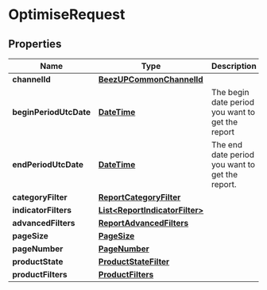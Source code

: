 
# OptimiseRequest

## Properties
Name | Type | Description | Notes
------------ | ------------- | ------------- | -------------
**channelId** | [**BeezUPCommonChannelId**](BeezUPCommonChannelId.md) |  |  [optional]
**beginPeriodUtcDate** | [**DateTime**](DateTime.md) | The begin date period you want to get the report | 
**endPeriodUtcDate** | [**DateTime**](DateTime.md) | The end date period you want to get the report. | 
**categoryFilter** | [**ReportCategoryFilter**](ReportCategoryFilter.md) |  |  [optional]
**indicatorFilters** | [**List&lt;ReportIndicatorFilter&gt;**](ReportIndicatorFilter.md) |  |  [optional]
**advancedFilters** | [**ReportAdvancedFilters**](ReportAdvancedFilters.md) |  | 
**pageSize** | [**PageSize**](PageSize.md) |  |  [optional]
**pageNumber** | [**PageNumber**](PageNumber.md) |  |  [optional]
**productState** | [**ProductStateFilter**](ProductStateFilter.md) |  |  [optional]
**productFilters** | [**ProductFilters**](ProductFilters.md) |  |  [optional]



